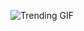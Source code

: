 
<!-- GIF_SECTION -->
![Trending GIF](https://media1.giphy.com/media/v1.Y2lkPThiYjIxNzcyd3ljbGUwM2ZqMHVpdGxiZ2V6aHN3MmxzN2dhZHYzcXZjcWJobGEzbyZlcD12MV9naWZzX3NlYXJjaCZjdD1n/26tn33aiTi1jkl6H6/giphy.gif)
<!-- END_GIF_SECTION -->
